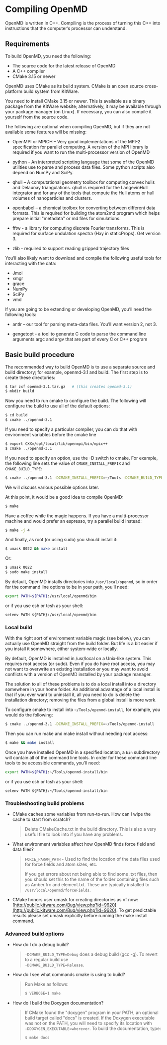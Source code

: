 # Compiling OpenMD

OpenMD is written in C++. Compiling is the process of turning this
C++ into instructions that the computer’s processor can understand.

## Requirements

To build OpenMD, you need the following:

* The source code for the latest release of OpenMD
* A C++ compiler
* CMake 3.15 or newer

OpenMD uses CMake as its build system. CMake is an open source
cross-platform build system from KitWare.

You need to install CMake 3.15 or newer. This is available as a
binary package from the KitWare website; alternatively, it may be
available through your package manager (on Linux). If necessary, you
can also compile it yourself from the source code.

The following are optional when compiling OpenMD, but if they are not
available some features will be missing:

* OpenMPI or MPICH – Very good implementations of the MPI-2 specification
for parallel computing.  A version of the MPI library is required
if you want to run the multi-processor version of OpenMD

* python - An interpreted scripting language that some of the OpenMD 
utilities use to parse and process data files. Some python
scripts also depend on NumPy and SciPy.

* qhull – A computational geometry toolbox for computing convex
hulls and Delaunay triangulations.  qhull is required for the
LangevinHull integrator and for any of the tools that compute the
Hull atoms or hull volumes of nanoparticles and clusters.

* openbabel – a chemical toolbox for converting between different
data formats.  This is required for building the atom2md program
which helps prepare initial "metadata" or md files for
simulations.

* fftw - a library for computing discrete Fourier transforms.  This
is required for surface undulation spectra (Hxy in
staticProps). Get version 3.

* zlib - required to support reading gzipped trajectory files

You’ll also likely want to download and compile the following useful
tools for interacting with the data:

  * Jmol
  * xmgr
  * grace
  * NumPy
  * SciPy
  * vmd

If you are going to be extending or developing OpenMD, you’ll need
the following tools:

* antlr – our tool for parsing meta-data files.  You’ll want
  version 2, not 3.  

* gengetopt - a tool to generate C code to parse the command line
  arguments argc and argv that are part of every C or C++ program

## Basic build procedure

The recommended way to build OpenMD is to use a separate source and
build directory; for example, openmd-3.1 and build. The first step
is to create these directories:

```bash
$ tar zxf openmd-3.1.tar.gz   # (this creates openmd-3.1)
$ mkdir build
```

Now you need to run cmake to configure the build. The following will
configure the build to use all of the default options:

```bash
$ cd build
$ cmake ../openmd-3.1
```

If you need to specify a particular compiler, you can do that with
environment variables before the cmake line

```bash
$ export CXX=/opt/local/lib/openmpi/bin/mpic++
$ cmake ../openmd-3.1
```

If you need to specify an option, use the -D switch to cmake. For
example, the following line sets the value of `CMAKE_INSTALL_PREFIX`
and `CMAKE_BUILD_TYPE`:

```bash
$ cmake ../openmd-3.1 -DCMAKE_INSTALL_PREFIX=~/Tools -DCMAKE_BUILD_TYPE=DEBUG
```

We will discuss various possible options later.

At this point, it would be a good idea to compile OpenMD:

```bash
$ make
```

Have a coffee while the magic happens. If you have a multi-processor
machine and would prefer an espresso, try a parallel build instead:

```bash
$ make -j 4  
```

And finally, as root (or using sudo) you should install it:

```bash
$ umask 0022 && make install
```

Or:
  
```bash
$ umask 0022
$ sudo make install
```

By default, OpenMD installs directories into `/usr/local/openmd`,
so in order for the command line options to be in your path, you'll 
need:
```bash
export PATH=${PATH}:/usr/local/openmd/bin
```
or if you use csh or tcsh as your shell:
```
setenv PATH ${PATH}:/usr/local/openmd/bin
```

### Local build

With the right sort of environment variable magic (see below), you
can actually use OpenMD straight from the build folder. But life is
a bit easier if you install it somewhere, either system-wide or
locally.

By default, OpenMD is installed in /usr/local on a Unix-like
system. This requires root access (or sudo). Even if you do have
root access, you may not want to overwrite an existing installation
or you may want to avoid conflicts with a version of OpenMD
installed by your package manager.

The solution to all of these problems is to do a local install into
a directory somewhere in your home folder. An additional advantage
of a local install is that if you ever want to uninstall it, all you
need to do is delete the installation directory; removing the files
from a global install is more work.

To configure cmake to install into `~/Tools/openmd-install`, for
example, you would do the following:

```bash
$ cmake ../openmd-3.1 -DCMAKE_INSTALL_PREFIX=~/Tools/openmd-install
```

Then you can run make and make install without needing root access:

```bash
$ make && make install
```

Once you have installed OpenMD in a specified location, a 
`bin` subdirectory will contain all of the command line tools.
In order for these command line tools to be accessible commands, 
you'll need:
```bash
export PATH=${PATH}:~/Tools/openmd-install/bin
```
or if you use csh or tcsh as your shell:
```
setenv PATH ${PATH}:~/Tools/openmd-install/bin
```

### Troubleshooting build problems

* CMake caches some variables from run-to-run. How can I wipe the
  cache to start from scratch?

    > Delete CMakeCache.txt in the build directory. This is also a very
  useful file to look into if you have any problems.

* What environment variables affect how OpenMD finds force field and
  data files?

  > `FORCE_PARAM_PATH` - Used to find the location of the data files
                        used for force fields and atom sizes, etc.
  >
  > If you get errors about not being able to find some .txt files,
  then you should set this to the name of the folder containing
  files such as Amber.frc and element.txt. These are typically
  installed to `/usr/local/openmd/forceFields`.

* CMake honors user umask for creating directories as of now:
  [http://public.kitware.com/Bug/view.php?id=9620](http://public.kitware.com/Bug/view.php?id=9620).
  To get predictable results please set umask explicitly before
  running the make install command.

### Advanced build options 

* How do I do a debug build?

  >`-DCMAKE_BUILD_TYPE=Debug` does a debug build (gcc -g). 
  To revert to a regular build use<br>
  `-DCMAKE_BUILD_TYPE=Release`.

* How do I see what commands cmake is using to build?

  > Run Make as follows:
  > 
  > ```bash
  > $ VERBOSE=1 make
  > ```

* How do I build the Doxygen documentation?

  > If CMake found the "doxygen" program in your PATH, an optional
  build target called "docs" is created.  If the Doxygen executable
  was not on the PATH, you will need to specify its location with<br>
  `-DDOXYGEN_EXECUTABLE=wherever`.  To build the documentation, type:
  > 
  > ```bash
  > $ make docs
  > ```
